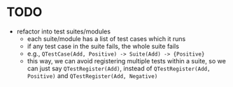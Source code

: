 # TODO
- refactor into test suites/modules
  - each suite/module has a list of test cases which it runs
  - if any test case in the suite fails, the whole suite fails
  - e.g., `QTestCase(Add, Positive) -> Suite(Add) -> {Positive}`
  - this way, we can avoid registering multiple tests within a suite, so we can just say `QTestRegister(Add)`, instead of `QTestRegister(Add, Positive)` and `QTestRegister(Add, Negative)`